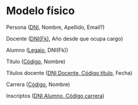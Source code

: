 # Modelo físico

Persona (<ins>DNI</ins>, Nombre, Apellido, Email?)

Docente (<ins>DNI(Fk)</ins>, Año desde que ocupa cargo)

Alumno (<ins>Legajo</ins>, DNI(Fk))

Título (<ins>Código</ins>, Nombre)

Títulos docente (<ins>DNI Docente, Código título</ins>, Fecha)

Carrera (<ins>Código</ins>, Nombre)

Inscriptos (<ins>DNI Alumno, Código carrera</ins>)